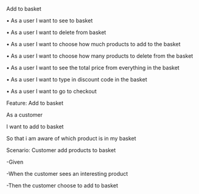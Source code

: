 

Add to basket


• As a user I want to see to basket

• As a user I want to delete from basket

• As a user I want to choose how much products to add to  the basket

• As a user I want to choose how many products to delete from the basket

• As a user I want to see the total price from everything in the  basket

• As a user I want to type in  discount code in the basket

• As a user I want to go to checkout



Feature: Add to basket

As a customer 

I want to add to basket 

So that  i am  aware of which product is in my basket

Scenario: Customer add products to basket 

-Given

-When the customer sees an interesting product

-Then the customer choose to add to basket

